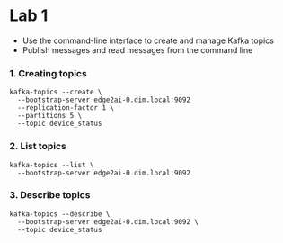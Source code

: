 # Lab 1

- Use the command-line interface to create and manage Kafka topics 
- Publish messages and read messages from the command line

### 1. Creating topics

``` 
kafka-topics --create \
  --bootstrap-server edge2ai-0.dim.local:9092
  --replication-factor 1 \
  --partitions 5 \
  --topic device_status
  ```
 
 ### 2. List topics

``` 
kafka-topics --list \
  --bootstrap-server edge2ai-0.dim.local:9092
```
  
 ### 3. Describe topics

``` 
kafka-topics --describe \
  --bootstrap-server edge2ai-0.dim.local:9092 \
  --topic device_status
```
  
